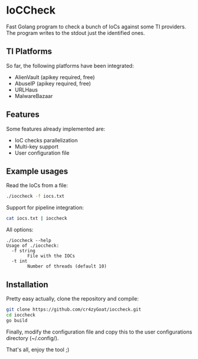 # IoCCheck

Fast Golang program to check a bunch of IoCs against some TI providers. The program writes to the stdout just the identified ones.

## TI Platforms

So far, the following platforms have been integrated:
- AlienVault (apikey required, free)
- AbuseIP (apikey required, free)
- URLHaus
- MalwareBazaar

## Features

Some features already implemented are:
- IoC checks parallelization
- Multi-key support
- User configuration file

## Example usages

Read the IoCs from a file:

```bash
./ioccheck -f iocs.txt
```

Support for pipeline integration:

```bash
cat iocs.txt | ioccheck
```

All options:

```
./ioccheck --help
Usage of ./ioccheck:
  -f string
    	File with the IOCs
  -t int
    	Number of threads (default 10)
```

## Installation

Pretty easy actually, clone the repository and compile:

```bash
git clone https://github.com/cr4zyGoat/ioccheck.git
cd ioccheck
go build
```

Finally, modify the configuration file and copy this to the user configurations directory (~/.config/).

That's all, enjoy the tool ;)
